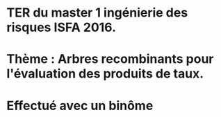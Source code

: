 # TER du master 1 ingénierie des risques ISFA 2016.

# Thème : Arbres recombinants pour l'évaluation des produits de taux.

# Effectué avec un binôme

